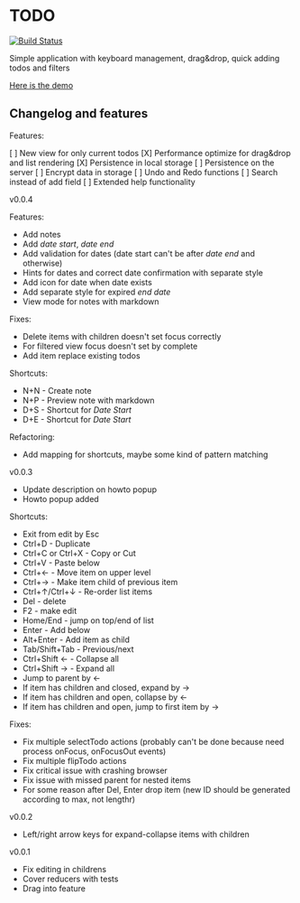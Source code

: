 TODO
====

[![Build Status](https://travis-ci.org/mrjazz/todo.svg?branch=master)](https://travis-ci.org/mrjazz/todo)

Simple application with keyboard management, drag&drop, quick adding todos and filters


[Here is the demo](http://mrjazz.github.io/todo/)

Changelog and features
----------------------

Features:

  [ ] New view for only current todos
  [X] Performance optimize for drag&drop and list rendering
  [X] Persistence in local storage
  [ ] Persistence on the server
  [ ] Encrypt data in storage
  [ ] Undo and Redo functions
  [ ] Search instead of add field
  [ ] Extended help functionality


v0.0.4

Features:

 - Add notes
 - Add _date start_, _date end_
 - Add validation for dates (date start can't be after _date end_ and otherwise)
 - Hints for dates and correct date confirmation with separate style
 - Add icon for date when date exists
 - Add separate style for expired _end date_
 - View mode for notes with markdown

Fixes:

 - Delete items with children doesn't set focus correctly
 - For filtered view focus doesn't set by complete
 - Add item replace existing todos

Shortcuts:

 - N+N - Create note
 - N+P - Preview note with markdown
 - D+S - Shortcut for _Date Start_
 - D+E - Shortcut for _Date Start_

Refactoring:

 - Add mapping for shortcuts, maybe some kind of pattern matching


v0.0.3

 - Update description on howto popup
 - Howto popup added

Shortcuts:

 - Exit from edit by Esc
 - Ctrl+D - Duplicate
 - Ctrl+C or Ctrl+X - Copy or Cut
 - Ctrl+V - Paste below
 - Ctrl+← - Move item on upper level
 - Ctrl+→ - Make item child of previous item
 - Ctrl+↑/Ctrl+↓ - Re-order list items
 - Del - delete
 - F2 - make edit
 - Home/End - jump on top/end of list
 - Enter - Add below
 - Alt+Enter - Add item as child
 - Tab/Shift+Tab - Previous/next
 - Ctrl+Shift ← - Collapse all
 - Ctrl+Shift → - Expand all
 - Jump to parent by ←
 - If item has children and closed, expand by →
 - If item has children and open, collapse by ←
 - If item has children and open, jump to first item by →


Fixes:

 - Fix multiple selectTodo actions (probably can't be done because need process onFocus, onFocusOut events)
 - Fix multiple flipTodo actions
 - Fix critical issue with crashing browser
 - Fix issue with missed parent for nested items
 - For some reason after Del, Enter drop item (new ID should be generated according to max, not lengthr)


v0.0.2

 - Left/right arrow keys for expand-collapse items with children


v0.0.1

 - Fix editing in childrens
 - Cover reducers with tests
 - Drag into feature


